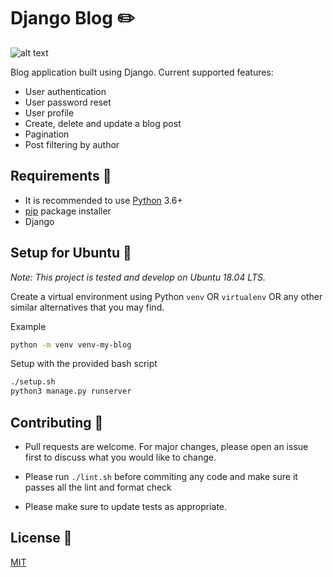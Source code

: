 # Django Blog :pencil2:

![alt text](https://i.imgur.com/wcqeGTQ.png)

Blog application built using Django. Current supported features:

-   User authentication
-   User password reset
-   User profile
-   Create, delete and update a blog post
-   Pagination
-   Post filtering by author

## Requirements :notebook:

-   It is recommended to use [Python](https://www.python.org/downloads/) 3.6+
-   [pip](https://pip.pypa.io/en/stable/) package installer
-   Django

## Setup for Ubuntu :nut_and_bolt:

_Note: This project is tested and develop on Ubuntu 18.04 LTS._

Create a virtual environment using Python `venv` OR `virtualenv` OR any other similar alternatives that you may find.

Example

```bash
python -m venv venv-my-blog
```

Setup with the provided bash script

```bash
./setup.sh
python3 manage.py runserver
```

## Contributing :busts_in_silhouette:

-   Pull requests are welcome. For major changes, please open an issue first to discuss what you would like to change.

-   Please run `./lint.sh` before commiting any code and make sure it passes all the lint and format check

-   Please make sure to update tests as appropriate.

## License :checkered_flag:

[MIT](https://choosealicense.com/licenses/mit/)
